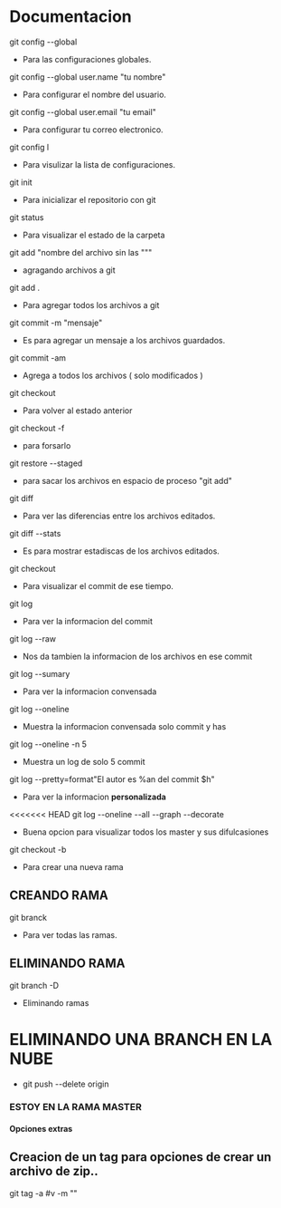 # Documentacion

git config --global
- Para las configuraciones globales.

git config --global user.name "tu nombre"
- Para configurar el nombre del usuario.

git config --global user.email "tu email"
- Para configurar tu correo electronico.

git config l
- Para visulizar la lista de configuraciones.

git init 
- Para inicializar el repositorio con git

git status
- Para visualizar el estado de la carpeta
  
git add "nombre del archivo sin las """
- agragando archivos a git


git add .
- Para agregar todos los archivos a git

git commit -m "mensaje"
- Es para agregar un mensaje a los archivos guardados.

git commit -am 
- Agrega a todos los archivos ( solo modificados )

git checkout 
- Para volver al estado anterior 

git checkout -f
- para forsarlo


git restore --staged
- para sacar los archivos en espacio de proceso "git add"
  
git diff
- Para ver las diferencias entre los archivos editados.

git diff --stats
- Es para mostrar estadiscas de los archivos editados.

git checkout <numero del commit>
- Para visualizar el commit de ese tiempo.

git log 
- Para ver la informacion del commit

git log --raw
- Nos da tambien la informacion de los archivos en ese commit

git log --sumary
- Para ver la informacion convensada

git log --oneline
- Muestra la informacion convensada solo commit y has

git log --oneline -n 5
- Muestra un log de solo 5 commit

git log --pretty=format"El autor es %an del commit $h"
- Para ver la informacion **personalizada**

<<<<<<< HEAD
git log --oneline --all --graph --decorate
- Buena opcion para visualizar todos los master y sus difulcasiones
  

git checkout -b 
- Para crear una nueva rama
## CREANDO RAMA
git branck
- Para ver todas las ramas.

## ELIMINANDO RAMA
git branch -D
- Eliminando ramas

# ELIMINANDO UNA BRANCH EN LA NUBE
- git push --delete origin

### ESTOY EN LA RAMA MASTER

#### Opciones extras

## Creacion de un tag para opciones de crear un archivo de zip..


git tag -a #v -m ""